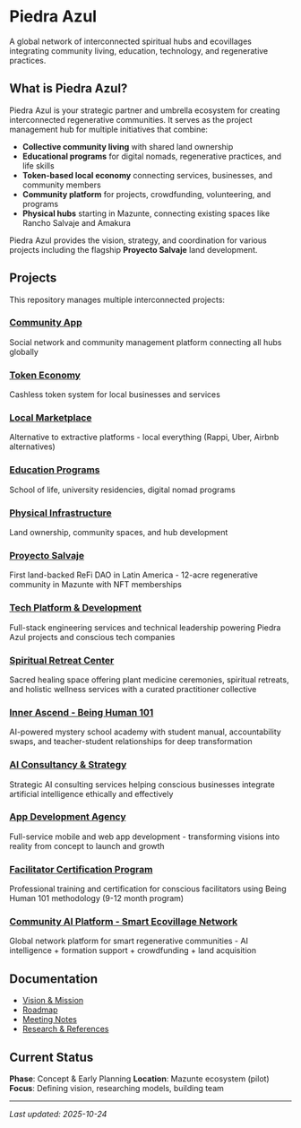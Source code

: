 # Piedra Azul

A global network of interconnected spiritual hubs and ecovillages integrating community living, education, technology, and regenerative practices.

## What is Piedra Azul?

Piedra Azul is your strategic partner and umbrella ecosystem for creating interconnected regenerative communities. It serves as the project management hub for multiple initiatives that combine:

- **Collective community living** with shared land ownership
- **Educational programs** for digital nomads, regenerative practices, and life skills
- **Token-based local economy** connecting services, businesses, and community members
- **Community platform** for projects, crowdfunding, volunteering, and programs
- **Physical hubs** starting in Mazunte, connecting existing spaces like Rancho Salvaje and Amakura

Piedra Azul provides the vision, strategy, and coordination for various projects including the flagship **Proyecto Salvaje** land development.

## Projects

This repository manages multiple interconnected projects:

### [Community App](projects/community-app/)
Social network and community management platform connecting all hubs globally

### [Token Economy](projects/token-economy/)
Cashless token system for local businesses and services

### [Local Marketplace](projects/local-marketplace/)
Alternative to extractive platforms - local everything (Rappi, Uber, Airbnb alternatives)

### [Education Programs](projects/education-programs/)
School of life, university residencies, digital nomad programs

### [Physical Infrastructure](projects/physical-infrastructure/)
Land ownership, community spaces, and hub development

### [Proyecto Salvaje](projects/proyecto-salvaje/)
First land-backed ReFi DAO in Latin America - 12-acre regenerative community in Mazunte with NFT memberships

### [Tech Platform & Development](projects/tech-platform/)
Full-stack engineering services and technical leadership powering Piedra Azul projects and conscious tech companies

### [Spiritual Retreat Center](projects/spiritual-retreat-center/)
Sacred healing space offering plant medicine ceremonies, spiritual retreats, and holistic wellness services with a curated practitioner collective

### [Inner Ascend - Being Human 101](projects/inner-ascend/)
AI-powered mystery school academy with student manual, accountability swaps, and teacher-student relationships for deep transformation

### [AI Consultancy & Strategy](projects/ai-consultancy/)
Strategic AI consulting services helping conscious businesses integrate artificial intelligence ethically and effectively

### [App Development Agency](projects/app-development-agency/)
Full-service mobile and web app development - transforming visions into reality from concept to launch and growth

### [Facilitator Certification Program](projects/facilitator-certification/)
Professional training and certification for conscious facilitators using Being Human 101 methodology (9-12 month program)

### [Community AI Platform - Smart Ecovillage Network](projects/community-ai-platform/)
Global network platform for smart regenerative communities - AI intelligence + formation support + crowdfunding + land acquisition

## Documentation

- [Vision & Mission](docs/vision.md)
- [Roadmap](docs/roadmap.md)
- [Meeting Notes](meetings/)
- [Research & References](research/)

## Current Status

**Phase**: Concept & Early Planning
**Location**: Mazunte ecosystem (pilot)
**Focus**: Defining vision, researching models, building team

---

*Last updated: 2025-10-24*
